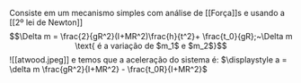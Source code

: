 Consiste em um mecanismo simples com análise de [[Força]]s e usando a [[2º lei de Newton]]
$$\Delta m = \frac{2}{gR^2}(I+MR^2)\frac{h}{t^2}+ \frac{t_0}{gR};~\Delta m \text{ é a variação de $m_1$ e $m_2$}$$
![[atwood.jpeg]]
 e temos que a aceleração do sistema é:
 $\displaystyle a = \delta m \frac{gR^2}{I+MR^2} - \frac{t_0R}{I+MR^2}$
